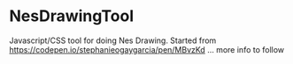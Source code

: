# NesDrawingTool
Javascript/CSS tool for doing Nes Drawing. Started from https://codepen.io/stephanieogaygarcia/pen/MBvzKd ... more info to follow
